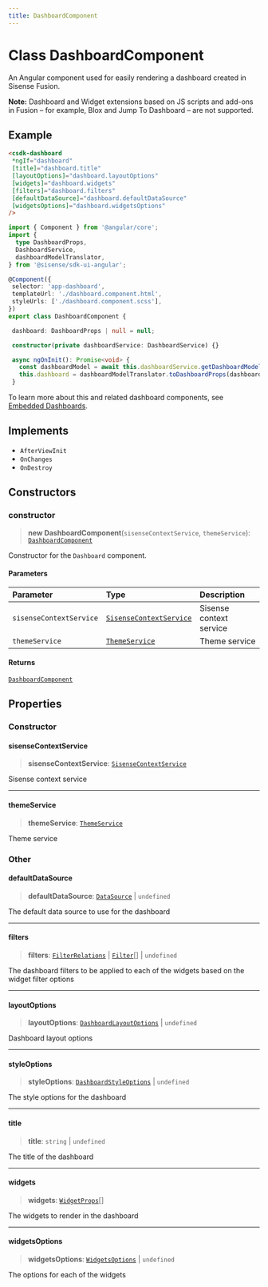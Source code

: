 ```yaml
---
title: DashboardComponent
---
```


# Class DashboardComponent

An Angular component used for easily rendering a dashboard created in Sisense Fusion.

**Note:** Dashboard and Widget extensions based on JS scripts and add-ons in Fusion – for example, Blox and Jump To Dashboard – are not supported.

## Example

```html
<csdk-dashboard
 *ngIf="dashboard"
 [title]="dashboard.title"
 [layoutOptions]="dashboard.layoutOptions"
 [widgets]="dashboard.widgets"
 [filters]="dashboard.filters"
 [defaultDataSource]="dashboard.defaultDataSource"
 [widgetsOptions]="dashboard.widgetsOptions"
/>
```

```ts
import { Component } from '@angular/core';
import {
  type DashboardProps,
  DashboardService,
  dashboardModelTranslator,
} from '@sisense/sdk-ui-angular';

@Component({
 selector: 'app-dashboard',
 templateUrl: './dashboard.component.html',
 styleUrls: ['./dashboard.component.scss'],
})
export class DashboardComponent {

 dashboard: DashboardProps | null = null;

 constructor(private dashboardService: DashboardService) {}

 async ngOnInit(): Promise<void> {
   const dashboardModel = await this.dashboardService.getDashboardModel('your-dashboard-oid', { includeWidgets: true, includeFilters: true });
   this.dashboard = dashboardModelTranslator.toDashboardProps(dashboardModel);
 }
```

To learn more about this and related dashboard components,
see [Embedded Dashboards](/guides/sdk/guides/dashboards/index.html).

## Implements

- `AfterViewInit`
- `OnChanges`
- `OnDestroy`

## Constructors

### constructor

> **new DashboardComponent**(`sisenseContextService`, `themeService`): [`DashboardComponent`](class.DashboardComponent.md)

Constructor for the `Dashboard` component.

#### Parameters

| Parameter | Type | Description |
| :------ | :------ | :------ |
| `sisenseContextService` | [`SisenseContextService`](../contexts/class.SisenseContextService.md) | Sisense context service |
| `themeService` | [`ThemeService`](../contexts/class.ThemeService.md) | Theme service |

#### Returns

[`DashboardComponent`](class.DashboardComponent.md)

## Properties

### Constructor

#### sisenseContextService

> **sisenseContextService**: [`SisenseContextService`](../contexts/class.SisenseContextService.md)

Sisense context service

***

#### themeService

> **themeService**: [`ThemeService`](../contexts/class.ThemeService.md)

Theme service

### Other

#### defaultDataSource

> **defaultDataSource**: [`DataSource`](../../sdk-data/type-aliases/type-alias.DataSource.md) \| `undefined`

The default data source to use for the dashboard

***

#### filters

> **filters**: [`FilterRelations`](../../sdk-data/interfaces/interface.FilterRelations.md) \| [`Filter`](../../sdk-data/interfaces/interface.Filter.md)[] \| `undefined`

The dashboard filters to be applied to each of the widgets based on the widget filter options

***

#### layoutOptions

> **layoutOptions**: [`DashboardLayoutOptions`](../interfaces/interface.DashboardLayoutOptions.md) \| `undefined`

Dashboard layout options

***

#### styleOptions

> **styleOptions**: [`DashboardStyleOptions`](../../sdk-ui/type-aliases/type-alias.DashboardStyleOptions.md) \| `undefined`

The style options for the dashboard

***

#### title

> **title**: `string` \| `undefined`

The title of the dashboard

***

#### widgets

> **widgets**: [`WidgetProps`](../type-aliases/type-alias.WidgetProps.md)[]

The widgets to render in the dashboard

***

#### widgetsOptions

> **widgetsOptions**: [`WidgetsOptions`](../type-aliases/type-alias.WidgetsOptions.md) \| `undefined`

The options for each of the widgets
